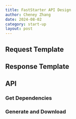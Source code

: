 ```yaml
---
title: FastStarter API Design
author: Cheney Zhang
date: 2024-08-02
category: start-up
layout: post
---
```


## Request Template

## Response Template

## API
### Get Dependencies

### Generate and Download
